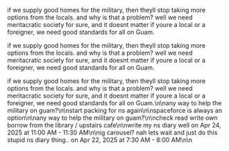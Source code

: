 if we supply good homes for the military, then theyll stop taking more options from the locals. and why is that a problem? well we need meritacratic society for sure, and it doesnt matter if youre a local or a foreigner, we need good standards for all on Guam.

if we supply good homes for the military, then theyll stop taking more options from the locals. and why is that a problem? well we need meritacratic society for sure, and it doesnt matter if youre a local or a foreigner, we need good standards for all on Guam.

if we supply good homes for the military, then theyll stop taking more options from the locals. and why is that a problem? well we need meritacratic society for sure, and it doesnt matter if youre a local or a foreigner, we need good standards for all on Guam.\n\nany way to help the military on guam?\n\nstart packing for ns again\n\nspaceforce is always an option\n\nany way to help the military on guam?\n\ncheck read write own borrow from the library / upstairs cafe\n\nwrite my ns diary well on Apr 24, 2025 at 11:00 AM - 11:30 AM\n\nig carousel? nah lets wait and just do this stupid ns diary thing.. on Apr 22, 2025 at 7:30 AM - 8:00 AM\n\n